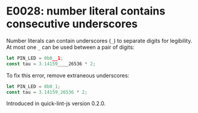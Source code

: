 # E0028: number literal contains consecutive underscores

Number literals can contain underscores (`_`) to separate digits for legibility.
At most one `_` can be used between a pair of digits:

```javascript
let PIN_LED = 0b0__1;
const tau = 3.14159____26536 * 2;
```

To fix this error, remove extraneous underscores:

```javascript
let PIN_LED = 0b0_1;
const tau = 3.14159_26536 * 2;
```

Introduced in quick-lint-js version 0.2.0.
